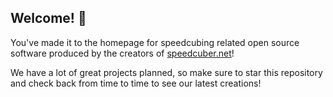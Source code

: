 ## Welcome! 👋

You've made it to the homepage for speedcubing related open source software produced by the creators of [speedcuber.net](speedcuber.net)!

We have a lot of great projects planned, so make sure to star this repository and check back from time to time to see our latest creations!

<!--

**Here are some ideas to get you started:**

🙋‍♀️ A short introduction - what is your organization all about?
🌈 Contribution guidelines - how can the community get involved?
👩‍💻 Useful resources - where can the community find your docs? Is there anything else the community should know?
🍿 Fun facts - what does your team eat for breakfast?
🧙 Remember, you can do mighty things with the power of [Markdown](https://docs.github.com/github/writing-on-github/getting-started-with-writing-and-formatting-on-github/basic-writing-and-formatting-syntax)
-->

